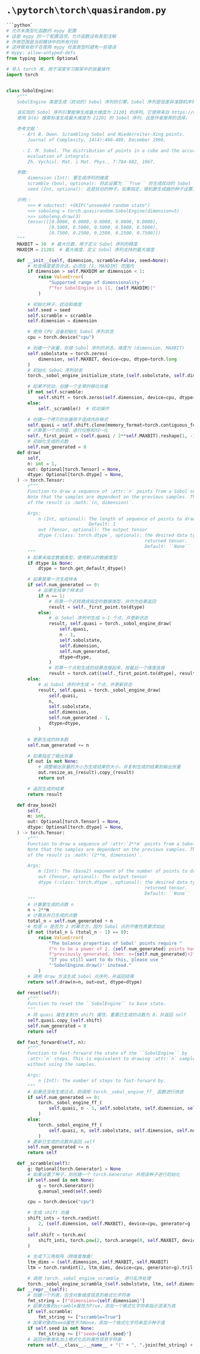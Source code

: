 # `.\pytorch\torch\quasirandom.py`

```py
```python`
# 允许未类型化函数的 mypy 配置
# 这是 mypy 的一个配置选项，允许函数没有类型注解
# 作用范围是当前模块中的所有代码
# 这样做有助于在使用 mypy 检查类型时避免一些错误
# mypy: allow-untyped-defs
from typing import Optional

# 导入 torch 库，用于深度学习框架中的张量操作
import torch


class SobolEngine:
    r"""
    SobolEngine 类是生成（扰动的）Sobol 序列的引擎。Sobol 序列是低差异准随机序列的一个例子。

    该实现的 Sobol 序列引擎能够生成最大维度为 21201 的序列。它使用来自 https://web.maths.unsw.edu.au/~fkuo/sobol/ 的方向数字，
    使用 D(6) 搜索标准生成最大维度为 21201 的 Sobol 序列，这是作者推荐的选择。

    参考文献：
      - Art B. Owen. Scrambling Sobol and Niederreiter-Xing points.
        Journal of Complexity, 14(4):466-489, December 1998.

      - I. M. Sobol. The distribution of points in a cube and the accurate
        evaluation of integrals.
        Zh. Vychisl. Mat. i Mat. Phys., 7:784-802, 1967.

    参数:
        dimension (Int): 要生成序列的维度
        scramble (bool, optional): 将此设置为 ``True`` 将生成扰动的 Sobol 序列。扰动可以生成更好的 Sobol 序列。默认值: ``False``。
        seed (Int, optional): 这是扰动的种子。如果指定，随机数生成器的种子设置为此种子。否则，使用随机种子。默认值: ``None``

    示例::
        >>> # xdoctest: +SKIP("unseeded random state")
        >>> soboleng = torch.quasirandom.SobolEngine(dimension=5)
        >>> soboleng.draw(3)
        tensor([[0.0000, 0.0000, 0.0000, 0.0000, 0.0000],
                [0.5000, 0.5000, 0.5000, 0.5000, 0.5000],
                [0.7500, 0.2500, 0.2500, 0.2500, 0.7500]])
    """
    MAXBIT = 30  # 最大位数，用于定义 Sobol 序列的精度
    MAXDIM = 21201  # 最大维度，定义 Sobol 序列支持的最大维度

    def __init__(self, dimension, scramble=False, seed=None):
        # 检查维度是否合法，必须在 [1, MAXDIM] 范围内
        if dimension > self.MAXDIM or dimension < 1:
            raise ValueError(
                "Supported range of dimensionality "
                f"for SobolEngine is [1, {self.MAXDIM}]"
            )

        # 初始化种子、扰动和维度
        self.seed = seed
        self.scramble = scramble
        self.dimension = dimension

        # 使用 CPU 设备初始化 Sobol 序列状态
        cpu = torch.device("cpu")

        # 创建一个张量，存储 Sobol 序列的状态，维度为 (dimension, MAXBIT)
        self.sobolstate = torch.zeros(
            dimension, self.MAXBIT, device=cpu, dtype=torch.long
        )
        # 初始化 Sobol 序列状态
        torch._sobol_engine_initialize_state_(self.sobolstate, self.dimension)

        # 如果不扰动，创建一个全零的移位向量
        if not self.scramble:
            self.shift = torch.zeros(self.dimension, device=cpu, dtype=torch.long)
        else:
            self._scramble()  # 扰动操作

        # 创建一个拷贝的张量用于连续内存格式
        self.quasi = self.shift.clone(memory_format=torch.contiguous_format)
        # 计算第一个点的值，进行位移和归一化
        self._first_point = (self.quasi / 2**self.MAXBIT).reshape(1, -1)
        # 初始化生成的点数
        self.num_generated = 0
    def draw(
        self,
        n: int = 1,
        out: Optional[torch.Tensor] = None,
        dtype: Optional[torch.dtype] = None,
    ) -> torch.Tensor:
        r"""
        Function to draw a sequence of :attr:`n` points from a Sobol sequence.
        Note that the samples are dependent on the previous samples. The size
        of the result is :math:`(n, dimension)`.

        Args:
            n (Int, optional): The length of sequence of points to draw.
                               Default: 1
            out (Tensor, optional): The output tensor
            dtype (:class:`torch.dtype`, optional): the desired data type of the
                                                    returned tensor.
                                                    Default: ``None``
        """
        # 如果未指定数据类型，使用默认的数据类型
        if dtype is None:
            dtype = torch.get_default_dtype()

        # 如果是第一次生成样本
        if self.num_generated == 0:
            # 如果生成单个样本点
            if n == 1:
                # 将第一个点转换成指定的数据类型，并作为结果返回
                result = self._first_point.to(dtype)
            else:
                # 从 Sobol 序列中生成 n-1 个点，并更新状态
                result, self.quasi = torch._sobol_engine_draw(
                    self.quasi,
                    n - 1,
                    self.sobolstate,
                    self.dimension,
                    self.num_generated,
                    dtype=dtype,
                )
                # 将第一个点和生成的结果连接起来，按最后一个维度连接
                result = torch.cat((self._first_point.to(dtype), result), dim=-2)
        else:
            # 从 Sobol 序列中生成 n 个点，并更新状态
            result, self.quasi = torch._sobol_engine_draw(
                self.quasi,
                n,
                self.sobolstate,
                self.dimension,
                self.num_generated - 1,
                dtype=dtype,
            )

        # 更新生成的样本数
        self.num_generated += n

        # 如果指定了输出张量
        if out is not None:
            # 调整输出张量的大小为生成结果的大小，并复制生成的结果到输出张量
            out.resize_as_(result).copy_(result)
            return out

        # 返回生成的结果
        return result

    def draw_base2(
        self,
        m: int,
        out: Optional[torch.Tensor] = None,
        dtype: Optional[torch.dtype] = None,
    ) -> torch.Tensor:
        r"""
        Function to draw a sequence of :attr:`2**m` points from a Sobol sequence.
        Note that the samples are dependent on the previous samples. The size
        of the result is :math:`(2**m, dimension)`.

        Args:
            m (Int): The (base2) exponent of the number of points to draw.
            out (Tensor, optional): The output tensor
            dtype (:class:`torch.dtype`, optional): the desired data type of the
                                                    returned tensor.
                                                    Default: ``None``
        """
        # 计算要生成的点数 n
        n = 2**m
        # 计算总共已生成的点数
        total_n = self.num_generated + n
        # 检查 n 是否为 2 的幂次方，因为 Sobol 点的平衡性质要求如此
        if not (total_n & (total_n - 1) == 0):
            raise ValueError(
                "The balance properties of Sobol' points require "
                f"n to be a power of 2. {self.num_generated} points have been "
                f"previously generated, then: n={self.num_generated}+2**{m}={total_n}. "
                "If you still want to do this, please use "
                "'SobolEngine.draw()' instead."
            )
        # 调用 draw 方法生成 Sobol 点序列，并返回结果
        return self.draw(n=n, out=out, dtype=dtype)

    def reset(self):
        r"""
        Function to reset the ``SobolEngine`` to base state.
        """
        # 将 quasi 属性复制为 shift 属性，重置已生成的点数为 0，并返回 self
        self.quasi.copy_(self.shift)
        self.num_generated = 0
        return self

    def fast_forward(self, n):
        r"""
        Function to fast-forward the state of the ``SobolEngine`` by
        :attr:`n` steps. This is equivalent to drawing :attr:`n` samples
        without using the samples.

        Args:
            n (Int): The number of steps to fast-forward by.
        """
        # 如果还没有生成过点，则调用 torch._sobol_engine_ff_ 函数进行快进
        if self.num_generated == 0:
            torch._sobol_engine_ff_(
                self.quasi, n - 1, self.sobolstate, self.dimension, self.num_generated
            )
        else:
            torch._sobol_engine_ff_(
                self.quasi, n, self.sobolstate, self.dimension, self.num_generated - 1
            )
        # 更新已生成的点数并返回 self
        self.num_generated += n
        return self

    def _scramble(self):
        g: Optional[torch.Generator] = None
        # 如果设置了种子，则创建一个 torch.Generator 并用该种子进行初始化
        if self.seed is not None:
            g = torch.Generator()
            g.manual_seed(self.seed)

        cpu = torch.device("cpu")

        # 生成 shift 向量
        shift_ints = torch.randint(
            2, (self.dimension, self.MAXBIT), device=cpu, generator=g
        )
        self.shift = torch.mv(
            shift_ints, torch.pow(2, torch.arange(0, self.MAXBIT, device=cpu))
        )

        # 生成下三角矩阵（跨维度堆叠）
        ltm_dims = (self.dimension, self.MAXBIT, self.MAXBIT)
        ltm = torch.randint(2, ltm_dims, device=cpu, generator=g).tril()

        # 调用 torch._sobol_engine_scramble_ 进行乱序处理
        torch._sobol_engine_scramble_(self.sobolstate, ltm, self.dimension)
    def __repr__(self):
        # 创建一个列表，包含对象维度信息的格式化字符串
        fmt_string = [f"dimension={self.dimension}"]
        # 如果对象的scramble属性为True，添加一个格式化字符串指示混淆为真
        if self.scramble:
            fmt_string += ["scramble=True"]
        # 如果对象的seed属性不为None，添加一个格式化字符串显示种子值
        if self.seed is not None:
            fmt_string += [f"seed={self.seed}"]
        # 返回对象类名加上格式化后的属性信息字符串
        return self.__class__.__name__ + "(" + ", ".join(fmt_string) + ")"
```